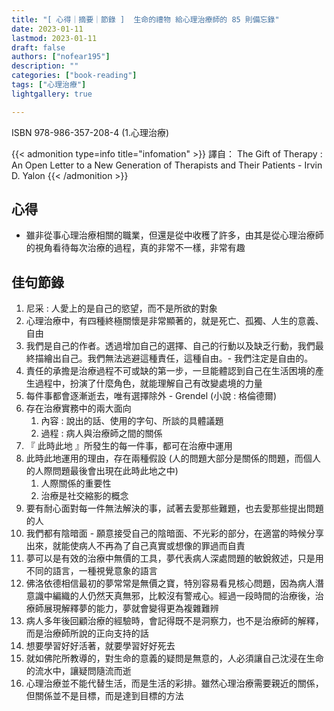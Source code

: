```yaml
---
title: "[ 心得｜摘要｜節錄 ]  生命的禮物 給心理治療師的 85 則備忘錄"
date: 2023-01-11
lastmod: 2023-01-11
draft: false
authors: ["nofear195"]
description: ""
categories: ["book-reading"]
tags: ["心理治療"]
lightgallery: true

---
```


ISBN 978-986-357-208-4 (1.心理治療)
<!--more-->

{{< admonition type=info title="infomation"  >}}
譯自： The Gift of Therapy : An Open Letter to a New Generation of Therapists and Their Patients - Irvin D. Yalon
{{< /admonition >}}

## 心得

- 雖非從事心理治療相關的職業，但還是從中收穫了許多，由其是從心理治療師的視角看待每次治療的過程，真的非常不一樣，非常有趣

## 佳句節錄

1. 尼采 : 人愛上的是自己的慾望，而不是所欲的對象
2. 心理治療中，有四種終極關懷是非常顯著的，就是死亡、孤獨、人生的意義、自由
3. 我們是自己的作者。透過增加自己的選擇、自己的行動以及缺乏行動，我們最終描繪出自己。我們無法逃避這種責任，這種自由。- 我們注定是自由的。
4. 責任的承擔是治療過程不可或缺的第一步，一旦能體認到自己在生活困境的產生過程中，扮演了什麼角色，就能理解自己有改變處境的力量
5. 每件事都會逐漸逝去，唯有選擇除外 - Grendel (小說 : 格倫德爾)
6. 存在治療實務中的兩大面向
    1. 內容 : 說出的話、使用的字句、所談的具體議題
    2. 過程 : 病人與治療師之間的關係
7. 『 此時此地 』所發生的每一件事，都可在治療中運用
8. 此時此地運用的理由，存在兩種假設 (人的問題大部分是關係的問題，而個人的人際問題最後會出現在此時此地之中)
    1. 人際關係的重要性
    2. 治療是社交縮影的概念
9. 要有耐心面對每一件無法解決的事，試著去愛那些難題，也去愛那些提出問題的人
10. 我們都有陰暗面 - 願意接受自己的陰暗面、不光彩的部分，在適當的時候分享出來，就能使病人不再為了自己真實或想像的罪過而自責
11. 夢可以是有效的治療中無價的工具，夢代表病人深處問題的敏銳敘述，只是用不同的語言，一種視覺意象的語言
12. 佛洛依德相信最初的夢常常是無價之寶，特別容易看見核心問題，因為病人潛意識中編織的人仍然天真無邪，比較沒有警戒心。經過一段時間的治療後，治療師展現解釋夢的能力，夢就會變得更為複雜難辨
13. 病人多年後回顧治療的經驗時，會記得既不是洞察力，也不是治療師的解釋，而是治療師所說的正向支持的話
14. 想要學習好好活著，就要學習好好死去
15. 就如佛陀所教導的，對生命的意義的疑問是無意的，人必須讓自己沈浸在生命的流水中，讓疑問隨流而逝
16. 心理治療並不能代替生活，而是生活的彩排。雖然心理治療需要親近的關係，但關係並不是目標，而是達到目標的方法
